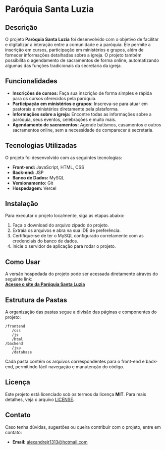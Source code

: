 # Paróquia Santa Luzia

## Descrição

O projeto **Paróquia Santa Luzia** foi desenvolvido com o objetivo de facilitar e digitalizar a interação entre a comunidade e a paróquia. Ele permite a inscrição em cursos, participação em ministérios e grupos, além de fornecer informações detalhadas sobre a igreja. O projeto também possibilita o agendamento de sacramentos de forma online, automatizando algumas das funções tradicionais da secretaria da igreja.

## Funcionalidades

- **Inscrições de cursos:** Faça sua inscrição de forma simples e rápida para os cursos oferecidos pela paróquia.
- **Participação em ministérios e grupos:** Inscreva-se para atuar em pastorais e ministérios diretamente pela plataforma.
- **Informações sobre a igreja:** Encontre todas as informações sobre a paróquia, seus eventos, celebrações e muito mais.
- **Agendamento de sacramentos:** Agende batismos, casamentos e outros sacramentos online, sem a necessidade de comparecer à secretaria.

## Tecnologias Utilizadas

O projeto foi desenvolvido com as seguintes tecnologias:

- **Front-end:** JavaScript, HTML, CSS
- **Back-end:** JSP
- **Banco de Dados:** MySQL
- **Versionamento:** Git
- **Hospedagem:** Vercel

## Instalação

Para executar o projeto localmente, siga as etapas abaixo:

1. Faça o download do arquivo zipado do projeto.
2. Extraia os arquivos e abra na sua IDE de preferência.
3. Certifique-se de ter o MySQL configurado corretamente com as credenciais do banco de dados.
4. Inicie o servidor de aplicação para rodar o projeto.

## Como Usar

A versão hospedada do projeto pode ser acessada diretamente através do seguinte link:  
**[Acesse o site da Paróquia Santa Luzia](#)**

## Estrutura de Pastas

A organização das pastas segue a divisão das páginas e componentes do projeto:

```
/frontend
   /css
   /js
   /html
/backend
   /jsp
   /database
```

Cada pasta contém os arquivos correspondentes para o front-end e back-end, permitindo fácil navegação e manutenção do código.

## Licença

Este projeto está licenciado sob os termos da licença **MIT**. Para mais detalhes, veja o arquivo [LICENSE](LICENSE).

## Contato

Caso tenha dúvidas, sugestões ou queira contribuir com o projeto, entre em contato:

- **Email:** alexandrejr1313@hotmail.com

